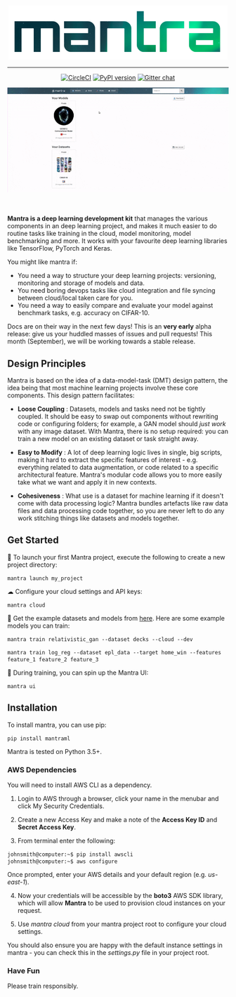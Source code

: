 <div align="center">
    <img width="500" src="docs/source/logo.png">    
</div>

-----------------------------------------


<div align="center">
    
[![CircleCI](https://circleci.com/gh/RJT1990/mantra.svg?style=shield&circle-token=ef9ddee091dd77395273f8d59f6b6b5b091212c7)](https://circleci.com/gh/RJT1990/mantra)
[![PyPI version](https://badge.fury.io/py/mantraml.svg)](https://badge.fury.io/py/mantraml)
[![Gitter chat](https://badges.gitter.im/gitterHQ/gitter.png)](https://gitter.im/mantraml/Lobby)

<img src="docs/source/demo.gif">
</div>
<br><br>


**Mantra is a deep learning development kit** that manages the various components in an deep learning project, and makes it much easier to do routine tasks like training in the cloud, model monitoring, model benchmarking and more. It works with your favourite deep learning libraries like TensorFlow, PyTorch and Keras. 

You might like mantra if:

- You need a way to structure your deep learning projects: versioning, monitoring and storage of models and data.
- You need boring devops tasks like cloud integration and file syncing between cloud/local taken care for you.
- You need a way to easily compare and evaluate your model against benchmark tasks, e.g. accuracy on CIFAR-10.

Docs are on their way in the next few days! This is an **very early** alpha release: give us your huddled masses of issues and pull requests! This month (September), we will be working towards a stable release.

## Design Principles

Mantra is based on the idea of a data-model-task (DMT) design pattern, the idea being that most machine learning projects involve these core components. This design pattern facilitates:

- **Loose Coupling** : Datasets, models and tasks need not be tightly coupled. It should be easy to swap out components without rewriting code or configuring folders; for example, a GAN model should *just work* with any image dataset. With Mantra, there is no setup required: you can train a new model on an existing dataset or task straight away.

- **Easy to Modify** : A lot of deep learning logic lives in single, big scripts, making it hard to extract the specific features of interest - e.g. everything related to data augmentation, or code related to a specific architectural feature. Mantra's modular code allows you to more easily take what we want and apply it in new contexts.

- **Cohesiveness** : What use is a dataset for machine learning if it doesn't come with data processing logic? Mantra bundles artefacts like raw data files and data processing code together, so you are never left to do any work stitching things like datasets and models together.

## Get Started 

🚀 To launch your first Mantra project, execute the following to create a new project directory:

```console
mantra launch my_project 
```
☁ Configure your cloud settings and API keys:

```console
mantra cloud 
```
🤖 Get the example datasets and models from [here](https://github.com/RJT1990/mantra-examples). Here are some example models you can train:

```console
mantra train relativistic_gan --dataset decks --cloud --dev
```

```console
mantra train log_reg --dataset epl_data --target home_win --features feature_1 feature_2 feature_3
```

🚂 During training, you can spin up the Mantra UI:

```console
mantra ui
```

## Installation

To install mantra, you can use pip:

```
pip install mantraml
```

Mantra is tested on Python 3.5+. 

### AWS Dependencies

You will need to install AWS CLI as a dependency. 

1. Login to AWS through a browser, click your name in the menubar and click My Security Credentials.

2. Create a new Access Key and make a note of the **Access Key ID** and **Secret Access Key**.

3. From terminal enter the following:

```console
johnsmith@computer:~$ pip install awscli
johnsmith@computer:~$ aws configure
```

Once prompted, enter your AWS details and your default region (e.g. *us-east-1*).

4. Now your credentials will be accessible by the **boto3** AWS SDK library, which will allow **Mantra** to be used to 
provision cloud instances on your request.

5. Use *mantra cloud* from your mantra project root to configure your cloud settings.

You should also ensure you are happy with the default instance settings in mantra - you can check this in the *settings.py* file in your project root. 

### Have Fun

Please train responsibly.
